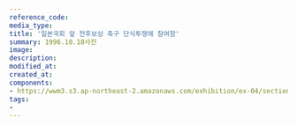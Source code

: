 ```yaml
---
reference_code:
media_type:
title: '일본국회 앞 전후보상 촉구 단식투쟁에 참여함'
summary: 1996.10.18사진
image:
description: 
modified_at:
created_at:
components:
- https://wwm3.s3.ap-northeast-2.amazonaws.com/exhibition/ex-04/section-02/23_.JPG
tags:
-
---
```

